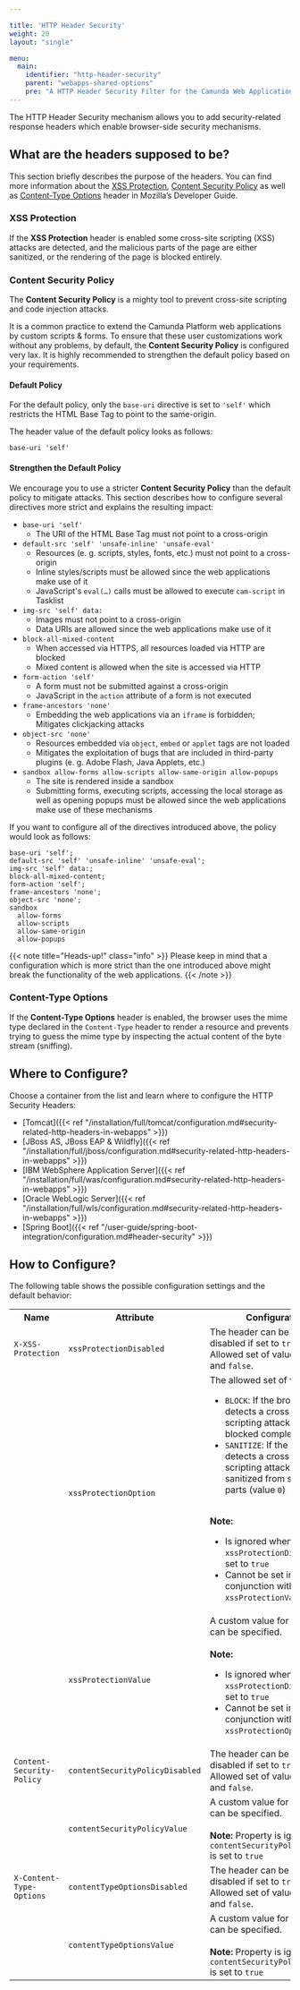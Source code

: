 ```yaml
---

title: 'HTTP Header Security'
weight: 20
layout: "single"

menu:
  main:
    identifier: "http-header-security"
    parent: "webapps-shared-options"
    pre: "A HTTP Header Security Filter for the Camunda Web Applications"
---
```


The HTTP Header Security mechanism allows you to add security-related response headers which enable browser-side security mechanisms.

## What are the headers supposed to be?

This section briefly describes the purpose of the headers. You can find more information about the 
[XSS Protection](https://developer.mozilla.org/en-US/docs/Web/HTTP/Headers/X-XSS-Protection), 
[Content Security Policy](https://developer.mozilla.org/en-US/docs/Web/HTTP/Headers/Content-Security-Policy) 
as well as [Content-Type Options](https://developer.mozilla.org/en-US/docs/Web/HTTP/Headers/X-Content-Type-Options) 
header in Mozilla’s Developer Guide.

### XSS Protection

If the **XSS Protection** header is enabled some cross-site scripting (XSS) attacks are detected, and the malicious parts of the page are either sanitized, or the rendering of the page is blocked entirely.

### Content Security Policy

The **Content Security Policy** is a mighty tool to prevent cross-site scripting and code injection attacks.

It is a common practice to extend the Camunda Platform web applications by custom scripts & forms. To ensure that these user 
customizations work without any problems, by default, the **Content Security Policy** is configured very lax. It is highly 
recommended to strengthen the default policy based on your requirements.

#### Default Policy

For the default policy, only the `base-uri` directive is set to `'self'` which restricts the HTML Base Tag to point to 
the same-origin.

The header value of the default policy looks as follows:
```
base-uri 'self'
```

#### Strengthen the Default Policy

We encourage you to use a stricter **Content Security Policy** than the default policy to mitigate attacks. This section describes how to configure several directives more strict and explains the resulting impact:

* `base-uri 'self'`
  * The URI of the HTML Base Tag must not point to a cross-origin
* `default-src 'self' 'unsafe-inline' 'unsafe-eval'`
  * Resources (e. g. scripts, styles, fonts, etc.) must not point to a cross-origin
  * Inline styles/scripts must be allowed since the web applications make use of it
  * JavaScript's `eval(…)` calls must be allowed to execute `cam-script` in Tasklist
* `img-src 'self' data:`
  * Images must not point to a cross-origin
  * Data URIs are allowed since the web applications make use of it
* `block-all-mixed-content`
  * When accessed via HTTPS, all resources loaded via HTTP are blocked
  * Mixed content is allowed when the site is accessed via HTTP
* `form-action 'self'`
  * A form must not be submitted against a cross-origin
  * JavaScript in the <code>action</code> attribute of a form is not executed
* `frame-ancestors 'none'`
  * Embedding the web applications via an <code>iframe</code> is forbidden; Mitigates clickjacking attacks
* `object-src 'none'`
  * Resources embedded via <code>object</code>, <code>embed</code> or <code>applet</code> tags are not loaded
  * Mitigates the exploitation of bugs that are included in third-party plugins (e. g. Adobe Flash, Java Applets, etc.)
* `sandbox allow-forms allow-scripts allow-same-origin allow-popups`
  * The site is rendered inside a sandbox
  * Submitting forms, executing scripts, accessing the local storage as well as opening popups must be allowed since the web applications make use of these mechanisms

If you want to configure all of the directives introduced above, the policy would look as follows:
```
base-uri 'self';
default-src 'self' 'unsafe-inline' 'unsafe-eval';
img-src 'self' data:;
block-all-mixed-content;
form-action 'self';
frame-ancestors 'none';
object-src 'none';
sandbox
  allow-forms
  allow-scripts
  allow-same-origin
  allow-popups
```

{{< note title="Heads-up!" class="info" >}}
Please keep in mind that a configuration which is more strict than the one introduced above might break the functionality of the web applications.
{{< /note >}}

### Content-Type Options

If the **Content-Type Options** header is enabled, the browser uses the mime type declared in the <code>Content-Type</code> 
header to render a resource and prevents trying to guess the mime type by inspecting the actual content of the byte stream (sniffing).

## Where to Configure?

Choose a container from the list and learn where to configure the HTTP Security Headers:

* [Tomcat]({{< ref "/installation/full/tomcat/configuration.md#security-related-http-headers-in-webapps" >}})
* [JBoss AS, JBoss EAP & Wildfly]({{< ref "/installation/full/jboss/configuration.md#security-related-http-headers-in-webapps" >}})
* [IBM WebSphere Application Server]({{< ref "/installation/full/was/configuration.md#security-related-http-headers-in-webapps" >}})
* [Oracle WebLogic Server]({{< ref "/installation/full/wls/configuration.md#security-related-http-headers-in-webapps" >}})
* [Spring Boot]({{< ref "/user-guide/spring-boot-integration/configuration.md#header-security" >}})

## How to Configure?

The following table shows the possible configuration settings and the default behavior:

<table class="table table-striped">
  <tr>
    <th>Name</th>
    <th>Attribute</th>
    <th>Configuration</th>
    <th>Default</th>
  </tr>
  <tr>
    <td><code>X-XSS-Protection</code></td>
    <td><code>xssProtectionDisabled</code></td>
    <td>
      The header can be entirely disabled if set to <code>true</code>. <br>
      Allowed set of values is <code>true</code> and <code>false</code>. 
    </td>
    <td><code>false</code></td>
  </tr>
  <tr>
    <td></td>
    <td><code>xssProtectionOption</code></td>
    <td>
      The allowed set of values:
      <ul>
        <li><code>BLOCK</code>: If the browser detects a cross-site scripting attack, the page is blocked completely</li>
        <li><code>SANITIZE</code>: If the browser detects a cross-site scripting attack, the page is sanitized from suspicious parts (value <code>0</code>)</li>
      </ul><br>
      <strong>Note:</strong>
      <ul>
        <li>Is ignored when <code>xssProtectionDisabled</code> is set to <code>true</code></li>
        <li>Cannot be set in conjunction with <code>xssProtectionValue</code></li>
      </ul>
    </td>
    <td><code>BLOCK</code></td>
  </tr>
  <tr>
    <td></td>
    <td><code>xssProtectionValue</code></td>
    <td>
      A custom value for the header can be specified.<br><br>
      <strong>Note:</strong>
      <ul>
        <li>Is ignored when <code>xssProtectionDisabled</code> is set to <code>true</code></li>
        <li>Cannot be set in conjunction with <code>xssProtectionOption</code></li>
      </ul>
    </td>
    <td><code>1; mode=block</code></td>
  </tr>
  <tr>
    <td><code>Content-Security-Policy</code></td>
    <td><code>contentSecurityPolicyDisabled</code></td>
    <td>
      The header can be entirely disabled if set to <code>true</code>. <br>
      Allowed set of values is <code>true</code> and <code>false</code>. 
    </td>
    <td><code>false</code></td>
  </tr>
  <tr>
    <td></td>
    <td><code>contentSecurityPolicyValue</code></td>
    <td>
      A custom value for the header can be specified.<br><br>
      <strong>Note:</strong> Property is ignored when <code>contentSecurityPolicyDisabled</code> is set to <code>true</code>
    </td>
    <td><code>base-uri 'self'</code></td>
  </tr>
  <tr>
    <td><code>X-Content-Type-Options</code></td>
    <td><code>contentTypeOptionsDisabled</code></td>
    <td>
      The header can be entirely disabled if set to <code>true</code>. <br>
      Allowed set of values is <code>true</code> and <code>false</code>. 
    </td>
    <td><code>false</code></td>
  </tr>
  <tr>
    <td></td>
    <td><code>contentTypeOptionsValue</code></td>
    <td>
      A custom value for the header can be specified.<br><br>
      <strong>Note:</strong> Property is ignored when <code>contentSecurityPolicyDisabled</code> is set to <code>true</code>
    </td>
    <td><code>nosniff</code></td>
  </tr>
</table>
